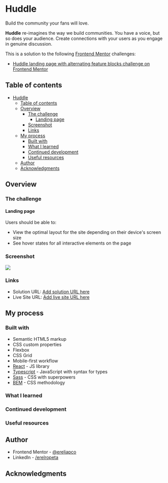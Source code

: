 # Huddle

Build the community your fans will love.

**Huddle** re-imagines the way we build communities. You have a voice, but so does your audience. Create connections with your users as you engage in genuine discussion.

This is a solution to the following [Frontend Mentor](https://www.frontendmentor.io/) challenges:

- [Huddle landing page with alternating feature blocks challenge on Frontend Mentor](https://www.frontendmentor.io/challenges/huddle-landing-page-with-alternating-feature-blocks-5ca5f5981e82137ec91a5100)

## Table of contents

- [Huddle](#huddle)
  - [Table of contents](#table-of-contents)
  - [Overview](#overview)
    - [The challenge](#the-challenge)
      - [Landing page](#landing-page)
    - [Screenshot](#screenshot)
    - [Links](#links)
  - [My process](#my-process)
    - [Built with](#built-with)
    - [What I learned](#what-i-learned)
    - [Continued development](#continued-development)
    - [Useful resources](#useful-resources)
  - [Author](#author)
  - [Acknowledgments](#acknowledgments)

## Overview

### The challenge

#### Landing page

Users should be able to:

- View the optimal layout for the site depending on their device's screen size
- See hover states for all interactive elements on the page

### Screenshot

![](./screenshot.jpg)

### Links

- Solution URL: [Add solution URL here](https://your-solution-url.com)
- Live Site URL: [Add live site URL here](https://your-live-site-url.com)

## My process

### Built with

- Semantic HTML5 markup
- CSS custom properties
- Flexbox
- CSS Grid
- Mobile-first workflow
- [React](https://reactjs.org/) - JS library
- [Typescript](https://www.typescriptlang.org/) - JavaScript with syntax for types
- [Sass](https://sass-lang.com/) - CSS with superpowers
- [BEM](https://styled-components.com/) - CSS methodology

### What I learned

### Continued development

### Useful resources

## Author

- Frontend Mentor - [@ereljapco](https://www.frontendmentor.io/profile/ereljapco)
- LinkedIn - [/erelropeta](https://www.linkedin.com/in/erelropeta/)

## Acknowledgments
